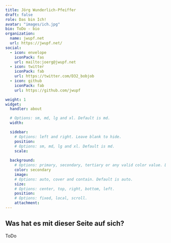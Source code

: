 ```yaml
---
title: Jörg Wunderlich-Pfeiffer
draft: false
role: Das bin Ich!
avatar: "images/ich.jpg"
bio: ToDo - bio
organization:
  name: jwupf.net
  url: https://jwupf.net/
social:
  - icon: envelope
    iconPack: fas
    url: mailto:joerg@jwupf.net
  - icon: twitter
    iconPack: fab
    url: https://twitter.com/D32_bobjob
  - icon: github
    iconPack: fab
    url: https://github.com/jwupf

weight: 1
widget:
  handler: about

  # Options: sm, md, lg and xl. Default is md.
  width:

  sidebar:
    # Options: left and right. Leave blank to hide.
    position:
    # Options: sm, md, lg and xl. Default is md.
    scale:
  
  background:
    # Options: primary, secondary, tertiary or any valid color value. Default is primary.
    color: secondary
    image:
    # Options: auto, cover and contain. Default is auto.
    size:
    # Options: center, top, right, bottom, left.
    position:
    # Options: fixed, local, scroll.
    attachment: 
---
```


## Was hat es mit dieser Seite auf sich?

ToDo


